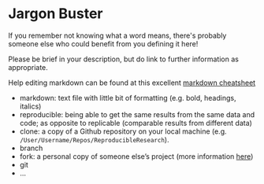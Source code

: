 # Jargon Buster

If you remember not knowing what a word means, there's probably someone else who could benefit from you defining it here!

Please be brief in your description, but do link to further information as appropriate.

Help editing markdown can be found at this excellent [markdown cheatsheet](https://github.com/adam-p/markdown-here/wiki/Markdown-Cheatsheet)

* markdown: text file with little bit of formatting (e.g. bold, headings, italics)
* reproducible: being able to get the same results from the same data and code; as opposite to replicable (comparable results from different data)
* clone: a copy of a Github repository on your local machine (e.g. `/User/Username/Repos/ReproducibleResearch`).  
* branch
* fork: a personal copy of someone else’s project (more information [here](https://guides.github.com/activities/forking/))
* git
* ...
